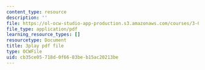 ```yaml
---
content_type: resource
description: ''
file: https://ol-ocw-studio-app-production.s3.amazonaws.com/courses/3-091sc-introduction-to-solid-state-chemistry-fall-2010/cb35ce05718d0f6683beb15ac20213be_wyoFOdR64U8.pdf
file_type: application/pdf
learning_resource_types: []
resourcetype: Document
title: 3play pdf file
type: OCWFile
uid: cb35ce05-718d-0f66-83be-b15ac20213be
---
```

